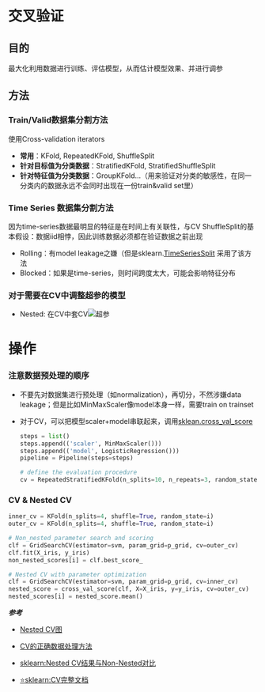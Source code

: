 # 交叉验证

## 目的

最大化利用数据进行训练、评估模型，从而估计模型效果、并进行调参

## 方法

### Train/Valid数据集分割方法

使用Cross-validation iterators

- **常用**：KFold, RepeatedKFold, ShuffleSplit
- **针对目标值为分类数据**：StratifiedKFold, StratifiedShuffleSplit
- **针对特征值为分类数据**：GroupKFold...（用来验证对分类的敏感性，在同一分类内的数据永远不会同时出现在一份train&valid set里）

### Time Series 数据集分割方法

因为time-series数据最明显的特征是在时间上有关联性，与CV ShuffleSplit的基本假设：数据iid相悖，因此训练数据必须都在验证数据之前出现

- Rolling：有model leakage之嫌（但是sklearn.[TimeSeriesSplit](https://scikit-learn.org/stable/modules/generated/sklearn.model_selection.TimeSeriesSplit.html#sklearn.model_selection.TimeSeriesSplit) 采用了该方法
- Blocked：如果是time-series，则时间跨度太大，可能会影响特征分布



### 对于需要在CV中调整超参的模型

- Nested: 在CV中套CV![超参](https://cdn-images-1.medium.com/max/800/1*N8PoOZP6qH6VXsX4LnS6Fg.png)

# 操作

### 注意数据预处理的顺序

- 不要先对数据集进行预处理（如normalization），再切分，不然涉嫌data leakage；但是比如MinMaxScaler像model本身一样，需要train on trainset

- 对于CV，可以把模型scaler+model串联起来，调用[sklean.cross_val_score](https://scikit-learn.org/stable/modules/generated/sklearn.model_selection.cross_val_score.html)

  ```python
  steps = list()
  steps.append(('scaler', MinMaxScaler()))
  steps.append(('model', LogisticRegression()))
  pipeline = Pipeline(steps=steps)
  
  # define the evaluation procedure
  cv = RepeatedStratifiedKFold(n_splits=10, n_repeats=3, random_state=1)
  ```

### CV & Nested CV

```python
inner_cv = KFold(n_splits=4, shuffle=True, random_state=i)
outer_cv = KFold(n_splits=4, shuffle=True, random_state=i)

# Non_nested parameter search and scoring
clf = GridSearchCV(estimator=svm, param_grid=p_grid, cv=outer_cv)
clf.fit(X_iris, y_iris)
non_nested_scores[i] = clf.best_score_

# Nested CV with parameter optimization
clf = GridSearchCV(estimator=svm, param_grid=p_grid, cv=inner_cv)
nested_score = cross_val_score(clf, X=X_iris, y=y_iris, cv=outer_cv)
nested_scores[i] = nested_score.mean()
```



**_参考_**

- [Nested CV图](https://alexforrest.github.io/you-might-be-leaking-data-even-if-you-cross-validate.html)

- [CV的正确数据处理方法](https://machinelearningmastery.com/data-preparation-without-data-leakage/)

- [sklearn:Nested CV结果与Non-Nested对比](https://scikit-learn.org/stable/auto_examples/model_selection/plot_nested_cross_validation_iris.html)
- [⭐](https://emojipedia.org/star/)[sklearn:CV完整文档](https://scikit-learn.org/stable/modules/cross_validation.html#cross-validation)


